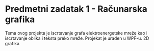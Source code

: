 # Predmetni zadatak 1 - Računarska grafika

Tema ovog projekta je iscrtavanje grafa elektroenergetske mreže kao i iscrtavanje oblika i teksta preko mreže. Projekat je urađen u WPF-u. 2D grafika.
